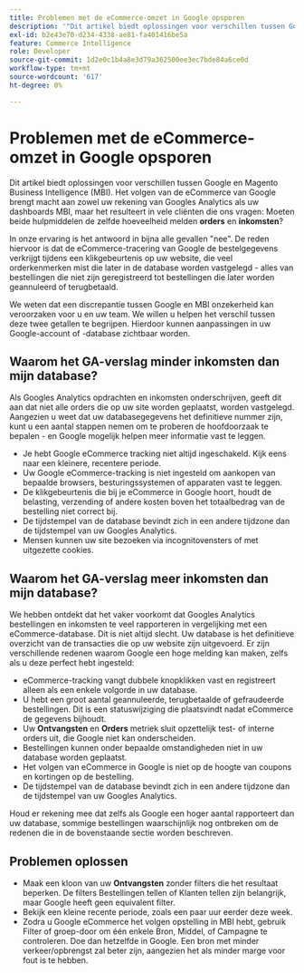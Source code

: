 ```yaml
---
title: Problemen met de eCommerce-omzet in Google opsporen
description: '"Dit artikel biedt oplossingen voor verschillen tussen Google en Magento Business Intelligence (MBI). Het volgen van de eCommerce van Google brengt macht aan zowel uw rekening van Googles Analytics als uw dashboards MBI, maar het resulteert in vele cliënten die ons vragen: Moeten beide hulpmiddelen het zelfde bedrag van **orders* en **opbrengst** melden?'''
exl-id: b2e43e70-d234-4338-ae81-fa401416be5a
feature: Commerce Intelligence
role: Developer
source-git-commit: 1d2e0c1b4a8e3d79a362500ee3ec7bde84a6ce0d
workflow-type: tm+mt
source-wordcount: '617'
ht-degree: 0%

---
```


# Problemen met de eCommerce-omzet in Google opsporen

Dit artikel biedt oplossingen voor verschillen tussen Google en Magento Business Intelligence (MBI). Het volgen van de eCommerce van Google brengt macht aan zowel uw rekening van Googles Analytics als uw dashboards MBI, maar het resulteert in vele cliënten die ons vragen: Moeten beide hulpmiddelen de zelfde hoeveelheid melden **orders** en **inkomsten**?

In onze ervaring is het antwoord in bijna alle gevallen &quot;nee&quot;. De reden hiervoor is dat de eCommerce-tracering van Google de bestelgegevens verkrijgt tijdens een klikgebeurtenis op uw website, die veel orderkenmerken mist die later in de database worden vastgelegd - alles van bestellingen die niet zijn geregistreerd tot bestellingen die later worden geannuleerd of terugbetaald.

We weten dat een discrepantie tussen Google en MBI onzekerheid kan veroorzaken voor u en uw team. We willen u helpen het verschil tussen deze twee getallen te begrijpen. Hierdoor kunnen aanpassingen in uw Google-account of -database zichtbaar worden.

## Waarom het GA-verslag **minder** inkomsten dan mijn database?

Als Googles Analytics opdrachten en inkomsten onderschrijven, geeft dit aan dat niet alle orders die op uw site worden geplaatst, worden vastgelegd. Aangezien u weet dat uw databasegegevens het definitieve nummer zijn, kunt u een aantal stappen nemen om te proberen de hoofdoorzaak te bepalen - en Google mogelijk helpen meer informatie vast te leggen.

* Je hebt Google eCommerce tracking niet altijd ingeschakeld. Kijk eens naar een kleinere, recentere periode.
* Uw Google eCommerce-tracking is niet ingesteld om aankopen van bepaalde browsers, besturingssystemen of apparaten vast te leggen.
* De klikgebeurtenis die bij je eCommerce in Google hoort, houdt de belasting, verzending of andere kosten boven het totaalbedrag van de bestelling niet correct bij.
* De tijdstempel van de database bevindt zich in een andere tijdzone dan de tijdstempel van uw Googles Analytics.
* Mensen kunnen uw site bezoeken via incognitovensters of met uitgezette cookies.

## Waarom het GA-verslag **meer** inkomsten dan mijn database?

We hebben ontdekt dat het vaker voorkomt dat Googles Analytics bestellingen en inkomsten te veel rapporteren in vergelijking met een eCommerce-database. Dit is niet altijd slecht. Uw database is het definitieve overzicht van de transacties die op uw website zijn uitgevoerd. Er zijn verschillende redenen waarom Google een hoge melding kan maken, zelfs als u deze perfect hebt ingesteld:

* eCommerce-tracking vangt dubbele knopklikken vast en registreert alleen als een enkele volgorde in uw database.
* U hebt een groot aantal geannuleerde, terugbetaalde of gefraudeerde bestellingen. Dit is een statuswijziging die plaatsvindt nadat eCommerce de gegevens bijhoudt.
* Uw **Ontvangsten** en **Orders** metriek sluit opzettelijk test- of interne orders uit, die Google niet kan onderscheiden.
* Bestellingen kunnen onder bepaalde omstandigheden niet in uw database worden geplaatst.
* Het volgen van eCommerce in Google is niet op de hoogte van coupons en kortingen op de bestelling.
* De tijdstempel van de database bevindt zich in een andere tijdzone dan de tijdstempel van uw Googles Analytics.

Houd er rekening mee dat zelfs als Google een hoger aantal rapporteert dan uw database, sommige bestellingen waarschijnlijk nog ontbreken om de redenen die in de bovenstaande sectie worden beschreven.

## Problemen oplossen

* Maak een kloon van uw **Ontvangsten** zonder filters die het resultaat beperken. De filters Bestellingen tellen of Klanten tellen zijn belangrijk, maar Google heeft geen equivalent filter.
* Bekijk een kleine recente periode, zoals een paar uur eerder deze week.
* Zodra u Google eCommerce het volgen opstelling in MBI hebt, gebruik Filter of groep-door om één enkele Bron, Middel, of Campagne te controleren. Doe dan hetzelfde in Google. Een bron met minder verkeer/opbrengst zal beter zijn, aangezien het als minder marge voor fout is te hebben.
